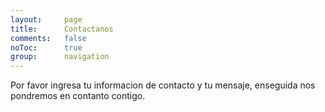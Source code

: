 ```yaml
---
layout: 	page
title: 		Contactanos
comments:	false
noToc:		true
group: 		navigation
---
```


<p class="message">
	Por favor ingresa tu informacion de contacto y tu mensaje, enseguida nos pondremos en contanto contigo.
</p>
<script type="text/javascript" src="http://form.jotformeu.com/jsform/40523209739354"></script>
